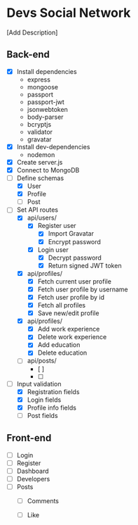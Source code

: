 <!-- prettier-ignore-start -->
# Devs Social Network

[Add Description]

## Back-end

* [x] Install dependencies
    * express
    * mongoose
    * passport
    * passport-jwt
    * jsonwebtoken
    * body-parser
    * bcryptjs
    * validator
    * gravatar
* [x] Install dev-dependencies
    * nodemon
* [x] Create server.js
* [x] Connect to MongoDB
* [ ] Define schemas
    * [x] User
    * [x] Profile
    * [ ] Post
* [ ] Set API routes
    * [x] api/users/
        * [x] Register user
            * [x] Import Gravatar
            * [x] Encrypt password
        * [x] Login user
            * [x] Decrypt password
            * [x] Return signed JWT token
    * [x] api/profiles/
        * [x] Fetch current user profile
        * [x] Fetch user profile by username
        * [x] Fetch user profile by id
        * [x] Fetch all profiles
        * [x] Save new/edit profile
    * [x] api/profiles/
        * [x] Add work experience
        * [x] Delete work experience
        * [x] Add education
        * [x] Delete education
    * [ ] api/posts/
        * [ ] 
        * [ ] 
* [ ] Input validation
    * [x] Registration fields
    * [x] Login fields
    * [x] Profile info fields
    * [ ] Post fields 

## Front-end

* [ ] Login
* [ ] Register
* [ ] Dashboard
* [ ] Developers
* [ ] Posts
    * [ ] Comments
    * [ ] Like



<!-- prettier-ignore-end -->
